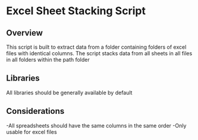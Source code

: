 # Excel Sheet Stacking Script

## Overview
This script is built to extract data from a folder containing folders of excel files with identical columns. The script stacks data from all sheets in all files in all folders within the path folder

## Libraries
All libraries should be generally available by default

## Considerations
-All spreadsheets should have the same columns in the same order
-Only usable for excel files
